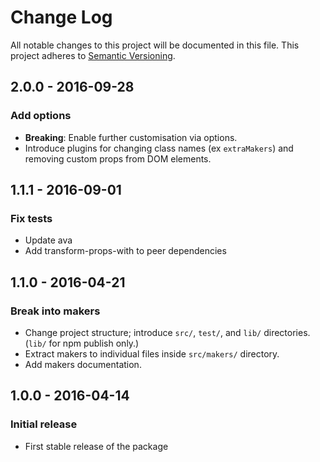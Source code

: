 # Change Log
All notable changes to this project will be documented in this file.
This project adheres to [Semantic Versioning](http://semver.org/spec/v2.0.0.html).

## 2.0.0 - 2016-09-28
### Add options
- **Breaking**: Enable further customisation via options.
- Introduce plugins for changing class names (ex `extraMakers`) and removing custom props from DOM elements.

## 1.1.1 - 2016-09-01
### Fix tests
- Update ava
- Add transform-props-with to peer dependencies

## 1.1.0 - 2016-04-21
### Break into makers
- Change project structure; introduce `src/`, `test/`, and `lib/` directories. (`lib/` for npm publish only.)
- Extract makers to individual files inside `src/makers/` directory.
- Add makers documentation.

## 1.0.0 - 2016-04-14
### Initial release
- First stable release of the package
